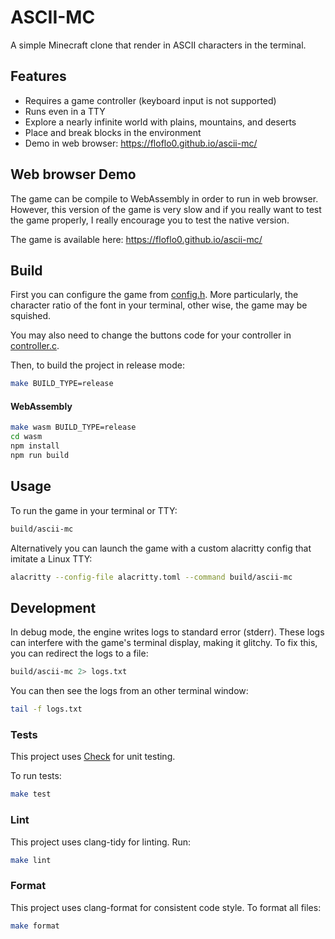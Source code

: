 # ASCII-MC

A simple Minecraft clone that render in ASCII characters in the terminal.

## Features

- Requires a game controller (keyboard input is not supported)
- Runs even in a TTY
- Explore a nearly infinite world with plains, mountains, and deserts
- Place and break blocks in the environment
- Demo in web browser: <https://floflo0.github.io/ascii-mc/>

## Web browser Demo

The game can be compile to WebAssembly in order to run in web browser. However,
this version of the game is very slow and if you really want to test the game
properly, I really encourage you to test the native version.

The game is available here: <https://floflo0.github.io/ascii-mc/>

## Build

First you can configure the game from [config.h](./src/config.h). More
particularly, the character ratio of the font in your terminal, other wise, the
game may be squished.

You may also need to change the buttons code for your controller in
[controller.c](./src/controller.c).

Then, to build the project in release mode:

```sh
make BUILD_TYPE=release
```

#### WebAssembly

```sh
make wasm BUILD_TYPE=release
cd wasm
npm install
npm run build
```

## Usage

To run the game in your terminal or TTY:

```sh
build/ascii-mc
```

Alternatively you can launch the game with a custom alacritty config that
imitate a Linux TTY:

```sh
alacritty --config-file alacritty.toml --command build/ascii-mc
```

## Development

In debug mode, the engine writes logs to standard error (stderr). These logs can
interfere with the game's terminal display, making it glitchy. To fix this, you
can redirect the logs to a file:

```sh
build/ascii-mc 2> logs.txt
```

You can then see the logs from an other terminal window:

```sh
tail -f logs.txt
```

### Tests

This project uses [Check](https://libcheck.github.io/check/) for unit testing.

To run tests:

```sh
make test
```

### Lint

This project uses clang-tidy for linting. Run:

```sh
make lint
```

### Format

This project uses clang-format for consistent code style. To format all files:

```sh
make format
```
